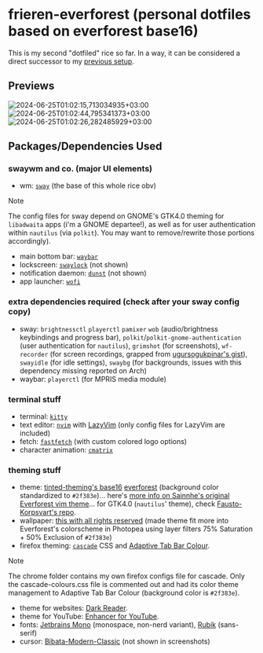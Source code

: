 # frieren-everforest (personal dotfiles based on everforest base16)
This is my second "dotfiled" rice so far. In a way, it can be considered a direct successor to my [previous setup](https://github.com/eeelbrens/purple-nordic-dotfiles).
<!--
> [!NOTE]
> RETIRED! [Successor](https://github.com/eeelbrens/doppio-everforest).
-->
## Previews
![2024-06-25T01:02:15,713034935+03:00](https://github.com/eeelbrens/frieren-everforest/assets/130598002/cae74f43-80ba-4d24-9565-42e824e4229b)
![2024-06-25T01:02:44,795341373+03:00](https://github.com/eeelbrens/frieren-everforest/assets/130598002/7f42e1d9-cb84-457a-b481-cc15a1ecad90)
![2024-06-25T01:02:26,282485929+03:00](https://github.com/eeelbrens/frieren-everforest/assets/130598002/1b4900ab-cc5b-4cc4-b204-ba6ee54cd147)

## Packages/Dependencies Used
### swaywm and co. (major UI elements)
- wm: [`sway`](https://github.com/swaywm/sway) (the base of this whole rice obv)    
> [!NOTE]
> The config files for sway depend on GNOME's GTK4.0 theming for `libadwaita` apps (i'm a GNOME departee!), as well as for user authentication within `nautilus` (via `polkit`). You may want to remove/rewrite those portions accordingly).
- main bottom bar: [`waybar`](https://github.com/Alexays/Waybar)
- lockscreen: [`swaylock`](https://github.com/swaywm/swaylock) (not shown)
- notification daemon: [`dunst`](https://github.com/dunst-project/dunst) (not shown)
- app launcher: [`wofi`](https://sr.ht/~scoopta/wofi/)

### extra dependencies required (check after your sway config copy)
- sway: `brightnessctl` `playerctl` `pamixer` `wob` (audio/brightness keybindings and progress bar), `polkit`/`polkit-gnome-authentication` (user authentication for `nautilus`), `grimshot` (for screenshots), `wf-recorder` (for screen recordings, grapped from [ugursogukpinar's gist](https://gist.github.com/ugursogukpinar/f390d9f4c829fb1b05fc74a12dd482bb)), `swayidle` (for idle settings), `swaybg` (for backgrounds, issues with this dependency missing reported on Arch)
- waybar: `playerctl` (for MPRIS media module)

### terminal stuff
- terminal: [`kitty`](https://github.com/kovidgoyal/kitty)
- text editor: [`nvim`](https://github.com/neovim/neovim) with [LazyVim](https://github.com/LazyVim/LazyVim) (only config files for LazyVim are included)
- fetch: [`fastfetch`](https://github.com/fastfetch-cli/fastfetch) (with custom colored logo options)
- character animation: [`cmatrix`](https://github.com/abishekvashok/cmatrix)

### theming stuff
- theme: [tinted-theming's base16](https://github.com/tinted-theming/home) [everforest](https://tinted-theming.github.io/base16-gallery/) (background color standardized to `#2f383e`)... here's [more info on Sainnhe's original Everforest vim theme](https://github.com/sainnhe/everforest)... for GTK4.0 (`nautilus`' theme), check [Fausto-Korpsvart's repo](https://github.com/Fausto-Korpsvart/Everforest-GTK-Theme).
- wallpaper: [this with all rights reserved](https://wall.alphacoders.com/big.php?i=1350405) (made theme fit more into Everforest's colorscheme in Photopea using layer filters 75% Saturation + 50% Exclusion of `#2f383e`)
- firefox theming: [`cascade`](https://github.com/cascadefox/cascade) CSS and [Adaptive Tab Bar Colour](https://github.com/easonwong-de/Adaptive-Tab-Bar-Colour).
> [!NOTE]
> The chrome folder contains my own firefox configs file for cascade. Only the cascade-colours.css file is commented out and had its color theme management to Adaptive Tab Bar Colour (background color is `#2f383e`).
- theme for websites: [Dark Reader](https://addons.mozilla.org/en-US/firefox/addon/darkreader/?utm_source=addons.mozilla.org&utm_medium=referral&utm_content=search).
- theme for YouTube: [Enhancer for YouTube](https://www.mrfdev.com/enhancer-for-youtube).
- fonts: [Jetbrains Mono](https://github.com/JetBrains/JetBrainsMono) (monospace, non-nerd variant), [Rubik](https://fonts.google.com/specimen/Rubik) (sans-serif)
- cursor: [Bibata-Modern-Classic](https://www.bibata.live/) (not shown in screenshots)
